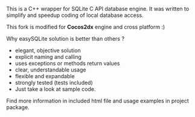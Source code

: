 This is a C++ wrapper for SQLite C API database engine.
It was written to simplify and speedup coding of local database access.

This fork is modified for <b>Cocos2dx</b> engine and cross platform :)

Why easySQLite solution is better than others ?

  * elegant, objective solution
  * explicit naming and calling
  * uses exceptions or methods return values
  * clear, understandable usage
  * flexible and expandable
  * strongly tested (tests included)
  * Just take a look at sample code.

Find more information in included html file and usage examples in project package.

